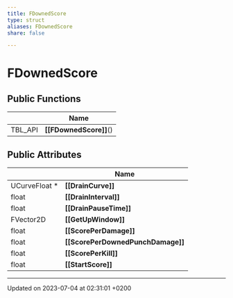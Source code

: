 ```yaml
---
title: FDownedScore
type: struct
aliases: FDownedScore
share: false

---
```


# FDownedScore





## Public Functions

|                | Name           |
| -------------- | -------------- |
| TBL_API | **[[FDownedScore]]**() |

## Public Attributes

|                | Name           |
| -------------- | -------------- |
| UCurveFloat * | **[[DrainCurve]]**  |
| float | **[[DrainInterval]]**  |
| float | **[[DrainPauseTime]]**  |
| FVector2D | **[[GetUpWindow]]**  |
| float | **[[ScorePerDamage]]**  |
| float | **[[ScorePerDownedPunchDamage]]**  |
| float | **[[ScorePerKill]]**  |
| float | **[[StartScore]]**  |

-------------------------------

Updated on 2023-07-04 at 02:31:01 +0200